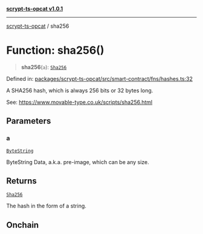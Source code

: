 [**scrypt-ts-opcat v1.0.1**](../README.md)

***

[scrypt-ts-opcat](../README.md) / sha256

# Function: sha256()

> **sha256**(`a`): [`Sha256`](../type-aliases/Sha256.md)

Defined in: [packages/scrypt-ts-opcat/src/smart-contract/fns/hashes.ts:32](https://github.com/OPCAT-Labs/ts-tools/blob/2cea47af983eceafde930347ac310f78dee140a3/packages/scrypt-ts-opcat/src/smart-contract/fns/hashes.ts#L32)

A SHA256 hash, which is always 256 bits or 32 bytes long.

See:
https://www.movable-type.co.uk/scripts/sha256.html

## Parameters

### a

[`ByteString`](../type-aliases/ByteString.md)

ByteString Data, a.k.a. pre-image, which can be any size.

## Returns

[`Sha256`](../type-aliases/Sha256.md)

The hash in the form of a string.

## Onchain
